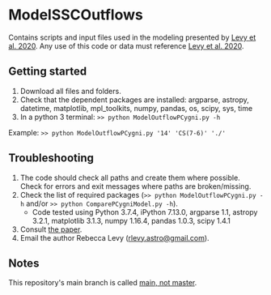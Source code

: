# ModelSSCOutflows
Contains scripts and input files used in the modeling presented by [Levy et al. 2020](https://ui.adsabs.harvard.edu/abs/2020arXiv201105334L/abstract). Any use of this code or data must reference [Levy et al. 2020](https://ui.adsabs.harvard.edu/abs/2020arXiv201105334L/abstract).

## Getting started
1. Download all files and folders. 
2. Check that the dependent packages are installed: argparse, astropy, datetime, matplotlib, mpl_toolkits, numpy, pandas, os, scipy, sys, time
3. In a python 3 terminal: ``>> python ModelOutflowPCygni.py -h``

Example: `>> python ModelOutflowPCygni.py '14' 'CS(7-6)' './'`

## Troubleshooting
1. The code should check all paths and create them where possible. Check for errors and exit messages where paths are broken/missing.
2. Check the list of required packages (`>> python ModelOutflowPCygni.py -h` and/or `>> python ComparePCygniModel.py -h`).
    * Code tested using Python 3.7.4, iPython 7.13.0, argparse 1.1, astropy 3.2.1, matplotlib 3.1.3, numpy 1.16.4, pandas 1.0.3, scipy 1.4.1 
3. Consult [the paper](https://ui.adsabs.harvard.edu/abs/2020arXiv201105334L/abstract).
4. Email the author Rebecca Levy (rlevy.astro@gmail.com).

## Notes
This repository's main branch is called [main, not master](https://www.cnet.com/news/microsofts-github-is-removing-coding-terms-like-master-and-slave/).

